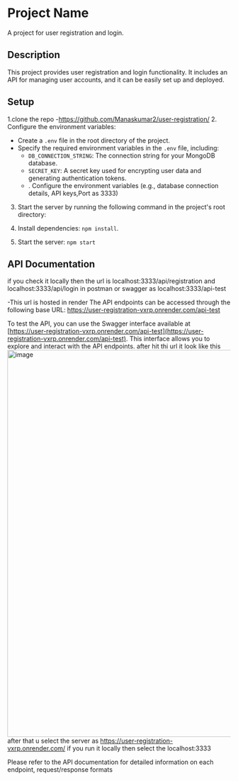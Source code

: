 # Project Name

A project for user registration and login.

## Description

This project provides user registration and login functionality. It includes an API for managing user accounts, and it can be easily set up and deployed.

## Setup
1.clone the repo -https://github.com/Manaskumar2/user-registration/
2. Configure the environment variables:
- Create a `.env` file in the root directory of the project.
- Specify the required environment variables in the `.env` file, including:
  - `DB_CONNECTION_STRING`: The connection string for your MongoDB database.
  - `SECRET_KEY`: A secret key used for encrypting user data and generating authentication tokens.
  - . Configure the environment variables (e.g., database connection details, API keys,Port as 3333)

3. Start the server by running the following command in the project's root directory:

6. Install dependencies: `npm install`.
7. Start the server: `npm start`

## API Documentation
if you check it locally then the url is  localhost:3333/api/registration and localhost:3333/api/login in postman or swagger as  localhost:3333/api-test

-This url is hosted in render
The API endpoints can be accessed through the following base URL: https://user-registration-vxrp.onrender.com/api-test

To test the API, you can use the Swagger interface available at [https://user-registration-vxrp.onrender.com/api-test](https://user-registration-vxrp.onrender.com/api-test). This interface allows you to explore and interact with the API endpoints.
after hit thi url  it look like this
<img width="873" alt="image" src="https://github.com/Manaskumar2/user-registration/assets/109361353/f03839b7-1b0a-4e76-9704-9ece99326572">
after that u select the server as https://user-registration-vxrp.onrender.com/ if you run it locally then select the localhost:3333


Please refer to the API documentation for detailed information on each endpoint, request/response formats




